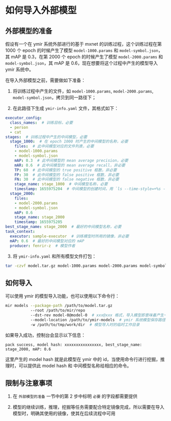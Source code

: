 # 如何导入外部模型

## 外部模型的准备

假设有一个在 ymir 系统外部进行的基于 mxnet 的训练过程，这个训练过程在第 1000 个 epoch 的时候产生了模型 `model-1000.params` 和 `model-symbol.json`，其 mAP 是 0.3，在第 2000 个 epoch 的时候产生了模型 `model-2000.params` 和 `model-symbol.json`，其 mAP 是 0.6，现在想要将这个过程中产生的模型导入 ymir 系统中。

在导入外部模型之前，需要做如下准备：

1. 将训练过程中产生的文件，如 `model-1000.params`, `model-2000.params`, `model-symbol.json`，拷贝到同一路径下；

2. 在此路径下生成 `ymir-info.yaml` 文件，其格式如下：

``` yaml
executor_config:
  class_names:  # 训练目标，必要
  - person
  - cat
stages:  # 训练过程中产生的中间模型，必要
  stage_1000:  # 在 epoch 1000 时产生的中间模型的名称，必要
    files:  # 此中间模型对应的文件列表，必要
    - model-1000.params
    - model-symbol.json
    mAP: 0.3  # 此中间模型的 mean average precision，必要
    mAR: 0.6  # 此中间模型的 mean average recall，非必要
    TP: 60  # 此中间模型的 true positive 框数，非必要
    FP: 30  # 此中间模型的 false positive 框数，非必要
    FN: 30  # 此中间模型的 false negative 框数，非必要
    stage_name: stage_1000  # 中间模型名称，必要
    timestamp: 1655975204  # 中间模型的创建时间，用 `ls --time-style=+%s -l` 取得文件创建时间，必要
  stage_2000:
    files:
    - model-2000.params
    - model-symbol.json
    mAP: 0.6
    stage_name: stage_2000
    timestamp: 1655975205
best_stage_name: stage_2000  # 最好的中间模型名称，必要
task_context:
  executor: sample-executor  # 训练模型时所用的镜像，非必要
  mAP: 0.6  # 最好的中间模型对应的 mAP
  producer: fenrir-z  # 模型作者
```

3. 将 `ymir-info.yaml` 和所有模型文件打包：

``` bash
tar -czvf model.tar.gz model-1000.params model-2000.params model-symbol.json ymir-info.yaml
```

## 如何导入

可以使用 ymir 的模型导入功能，也可以使用以下命令行：

``` bash
mir models --package-path /path/to/model.tar.gz
           --root /path/to/mir/repo
           --dst-rev model-0@model-0  # xxx@xxx 格式，导入模型即意味着产生一个新的模型分支
           --model-location /path/to/ymir-models  # ymir 系统模型保存路径
           -w /path/to/tmp/work/dir  # 模型导入时的临时工作目录
```

如果导入成功，控制台会显示以下信息：

``` plain
pack success, model hash: xxxxxxxxxxxxxxxx, best_stage_name: stage_2000, mAP: 0.6
```

这里产生的 model hash 就是此模型在 ymir 中的 id，当使用命令行进行挖掘，推理时，可以提供此 model hash 和 中间模型名称给相应的命令。

## 限制与注意事项

1. 在 `外部模型的准备` 一节中的第 2 步中标明 `必要` 的字段都需要提供

2. 模型的继续训练，推理，挖掘等任务需要配合特定镜像完成，所以需要在导入模型时，明确其使用的镜像，使其在后续流程中可用
